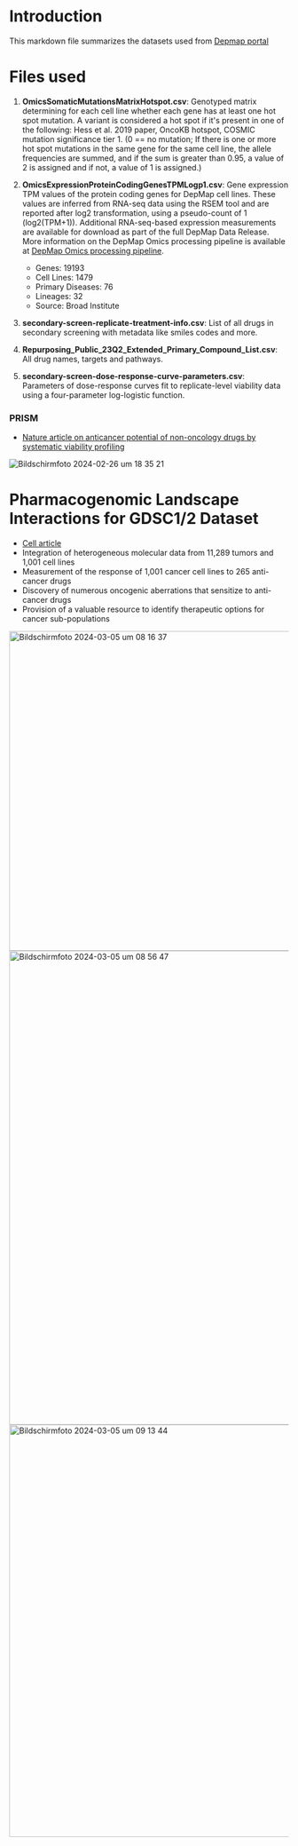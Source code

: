 # Introduction
This markdown file summarizes the datasets used from [Depmap portal](https://depmap.org/portal/)

# Files used
1. **OmicsSomaticMutationsMatrixHotspot.csv**: Genotyped matrix determining for each cell line whether each gene has at least one hot spot mutation. A variant is considered a hot spot if it's present in one of the following: Hess et al. 2019 paper, OncoKB hotspot, COSMIC mutation significance tier 1. (0 == no mutation; If there is one or more hot spot mutations in the same gene for the same cell line, the allele frequencies are summed, and if the sum is greater than 0.95, a value of 2 is assigned and if not, a value of 1 is assigned.)
2. **OmicsExpressionProteinCodingGenesTPMLogp1.csv**: Gene expression TPM values of the protein coding genes for DepMap cell lines. These values are inferred from RNA-seq data using the RSEM tool and are reported after log2 transformation, using a pseudo-count of 1 (log2(TPM+1)). Additional RNA-seq-based expression measurements are available for download as part of the full DepMap Data Release. More information on the DepMap Omics processing pipeline is available at [DepMap Omics processing pipeline](https://github.com/broadinstitute/depmap_omics).

   - Genes: 19193
   - Cell Lines: 1479
   - Primary Diseases: 76
   - Lineages: 32
   - Source: Broad Institute

3. **secondary-screen-replicate-treatment-info.csv**: List of all drugs in secondary screening with metadata like smiles codes and more. 
4. **Repurposing_Public_23Q2_Extended_Primary_Compound_List.csv**: All drug names, targets and pathways.
5. **secondary-screen-dose-response-curve-parameters.csv**: Parameters of dose-response curves fit to replicate-level viability data using a four-parameter log-logistic function.

### PRISM 
- [Nature article on anticancer potential of non-oncology drugs by systematic viability profiling](https://www.nature.com/articles/s43018-019-0018-6)

![Bildschirmfoto 2024-02-26 um 18 35 21](https://github.com/NiklasKiermeyer/DruxAI/assets/44393665/01f9278d-7701-46f9-a969-be1ede1bab5a)

# Pharmacogenomic Landscape Interactions for GDSC1/2 Dataset
- [Cell article](https://www.sciencedirect.com/science/article/pii/S0092867416307462)
- Integration of heterogeneous molecular data from 11,289 tumors and 1,001 cell lines
- Measurement of the response of 1,001 cancer cell lines to 265 anti-cancer drugs
- Discovery of numerous oncogenic aberrations that sensitize to anti-cancer drugs
- Provision of a valuable resource to identify therapeutic options for cancer sub-populations

<img width="576" alt="Bildschirmfoto 2024-03-05 um 08 16 37" src="https://github.com/NiklasKiermeyer/DruxAI/assets/44393665/4287677e-14ec-4557-90b4-670390d9e1f3">
<img width="854" alt="Bildschirmfoto 2024-03-05 um 08 56 47" src="https://github.com/NiklasKiermeyer/DruxAI/assets/44393665/e71a14c2-ed31-4804-9daa-a957a5025734">
<img width="743" alt="Bildschirmfoto 2024-03-05 um 09 13 44" src="https://github.com/NiklasKiermeyer/DruxAI/assets/44393665/e9d50d4a-d478-44a0-b943-8c01ce687586">
